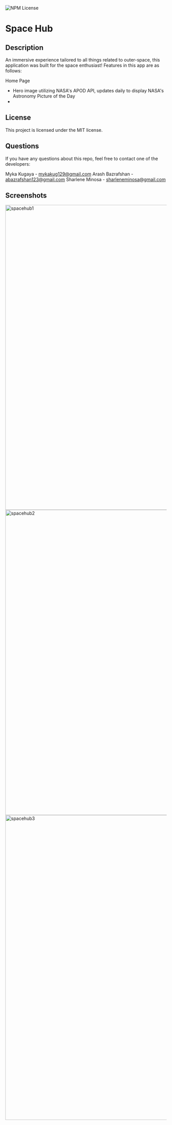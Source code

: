 ![NPM License](https://img.shields.io/static/v1?label=license&message=mit&color=brightgreen)

# Space Hub

## Description

An immersive experience tailored to all things related to outer-space, this application was built for the space enthusiast! Features in this app are as follows:

Home Page 
* Hero image utilizing NASA's APOD API, updates daily to display NASA's Astronomy Picture of the Day
* 

## License
This project is licensed under the MIT license.

## Questions
If you have any questions about this repo, feel free to contact one of the developers: 

Myka Kugaya - mykakug129@gmail.com
Arash Bazrafshan - abazrafshan123@gmail.com
Sharlene Minosa - sharleneminosa@gmail.com

## Screenshots

<img width="951" alt="spacehub1" src="https://user-images.githubusercontent.com/63271368/86822625-7b324f00-c051-11ea-95a2-a216775cf6ed.png">

<img width="952" alt="spacehub2" src="https://user-images.githubusercontent.com/63271368/86823140-188d8300-c052-11ea-8874-5216f69acaa3.png">

<img width="951" alt="spacehub3" src="https://user-images.githubusercontent.com/63271368/86823190-293df900-c052-11ea-9cdf-cf279810362e.png">
